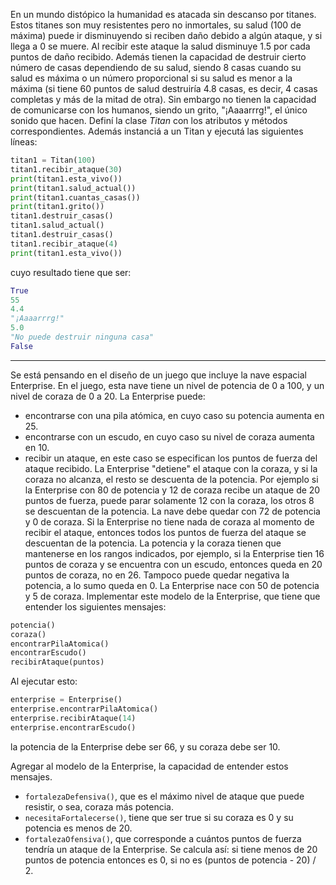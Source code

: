 En un mundo distópico la humanidad es atacada sin descanso por titanes. Estos titanes son muy resistentes pero no inmortales, su salud (100 de máxima) puede ir disminuyendo si reciben daño debido a algún ataque, y si llega a 0 se muere. Al recibir este ataque la salud disminuye 1.5 por cada puntos de daño recibido. Además tienen la capacidad de destruir cierto número de casas dependiendo de su salud, siendo 8 casas cuando su salud es máxima o un número proporcional si su salud es menor a la máxima (si tiene 60 puntos de salud destruiría 4.8 casas, es decir, 4 casas completas y más de la mitad de otra). Sin embargo no tienen la capacidad de comunicarse con los humanos, siendo un grito, "¡Aaaarrrg!", el único sonido que hacen.
Definí la clase *Titan* con los atributos y métodos correspondientes. Además instanciá a un Titan y ejecutá las siguientes líneas:

```python
titan1 = Titan(100)
titan1.recibir_ataque(30)
print(titan1.esta_vivo())
print(titan1.salud_actual())
print(titan1.cuantas_casas())
print(titan1.grito())
titan1.destruir_casas()
titan1.salud_actual()
titan1.destruir_casas()
titan1.recibir_ataque(4)
print(titan1.esta_vivo())

```

cuyo resultado tiene que ser:

```python
True
55
4.4
"¡Aaaarrrg!"
5.0
"No puede destruir ninguna casa"
False
```

___________________________________________________________________________________


Se está pensando en el diseño de un juego que incluye la nave espacial Enterprise. En el juego, esta nave tiene un nivel de potencia de 0 a 100, y un nivel de coraza de 0 a 20. La Enterprise puede:
- encontrarse con una pila atómica, en cuyo caso su potencia aumenta en 25.
- encontrarse con un escudo, en cuyo caso su nivel de coraza aumenta en 10.
- recibir un ataque, en este caso se especifican los puntos de fuerza del ataque recibido. La Enterprise "detiene" el ataque con la coraza, y si la coraza no alcanza, el resto se descuenta de la potencia. Por ejemplo si la Enterprise con 80 de potencia y 12 de coraza recibe un ataque de 20 puntos de fuerza, puede parar solamente 12 con la coraza, los otros 8 se descuentan de la potencia. La nave debe quedar con 72 de potencia y 0 de coraza. Si la Enterprise no tiene nada de coraza al momento de recibir el ataque, entonces todos los puntos de fuerza del ataque se descuentan de la potencia.
La potencia y la coraza tienen que mantenerse en los rangos indicados, por ejemplo, si la Enterprise tien 16 puntos de coraza y se encuentra con un escudo, entonces queda en 20 puntos de coraza, no en 26. Tampoco puede quedar negativa la potencia, a lo sumo queda en 0. La Enterprise nace con 50 de potencia y 5 de coraza. Implementar este modelo de la Enterprise, que tiene que entender los siguientes mensajes:

```python
potencia()
coraza()
encontrarPilaAtomica()
encontrarEscudo()
recibirAtaque(puntos)
```

Al ejecutar esto:

```python
enterprise = Enterprise()
enterprise.encontrarPilaAtomica()
enterprise.recibirAtaque(14)
enterprise.encontrarEscudo()
```

la potencia de la Enterprise debe ser 66, y su coraza debe ser 10.

Agregar al modelo de la Enterprise, la capacidad de entender estos mensajes.


* `fortalezaDefensiva()`, que es el máximo nivel de ataque que puede resistir, o sea, coraza más potencia.
* `necesitaFortalecerse()`, tiene que ser true si su coraza es 0 y su potencia es menos de 20.
* `fortalezaOfensiva()`, que corresponde a cuántos puntos de fuerza tendría un ataque de la Enterprise. Se calcula así: si tiene menos de 20 puntos de potencia entonces es 0, si no es (puntos de potencia - 20) / 2.